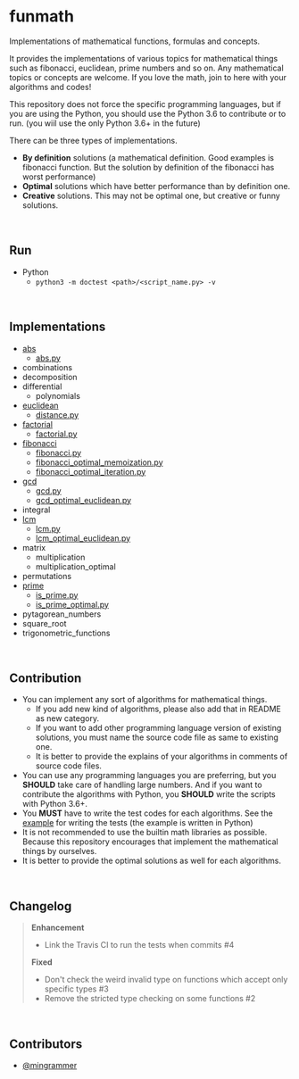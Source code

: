 # funmath
Implementations of mathematical functions, formulas and concepts.

It provides the implementations of various topics for mathematical things such as fibonacci, euclidean, prime numbers and so on. Any mathematical topics or concepts are welcome. If you love the math, join to here with your algorithms and codes!

This repository does not force the specific programming languages, but if you are using the Python, you should use the Python 3.6 to contribute or to run. (you wiil use the only Python 3.6+ in the future)

There can be three types of implementations.

- **By definition** solutions (a mathematical definition. Good examples is fibonacci function. But the solution by definition of the fibonacci has worst performance)
- **Optimal** solutions which have better performance than by definition one.
- **Creative** solutions. This may not be optimal one, but creative or funny solutions.

<br>

## Run

* Python
  * `python3 -m doctest <path>/<script_name.py> -v`

<br>

## Implementations

* [abs](abs)
  * [abs.py](abs/abs.py)
* combinations
* decomposition
* differential
  * polynomials
* [euclidean](euclidean)
  * [distance.py](euclidean/distance.py)
* [factorial](factorial)
  * [factorial.py](factorial/factorial.py)
* [fibonacci](fibonacci)
  * [fibonacci.py](fibonacci/fibonacci.py)
  * [fibonacci_optimal_memoization.py](fibonacci/fibonacci_optimal_memoization.py)
  * [fibonacci_optimal_iteration.py](fibonacci/fibonacci_optimal_iteration.py)
* [gcd](gcd)
  * [gcd.py](gcd/gcd.py)
  * [gcd_optimal_euclidean.py](gcd/gcd_optimal_euclidean.py)
* integral
* [lcm](lcm)
  * [lcm.py](lcm/lcm.py)
  * [lcm_optimal_euclidean.py](lcm/lcm_optimal_euclidean.py)
* matrix
  * multiplication
  * multiplication_optimal
* permutations
* [prime](prime)
  * [is_prime.py](prime/is_prime.py)
  * [is_prime_optimal.py](prime/is_prime_optimal.py)
* pytagorean_numbers
* square_root
* trigonometric_functions

<br>

## Contribution

* You can implement any sort of algorithms for mathematical things.
  * If you add new kind of algorithms, please also add that in README as new category.
  * If you want to add other programming language version of existing solutions, you must name the source code file as same to existing one.
  * It is better to provide the explains of your algorithms in comments of source code files.
* You can use any programming languages you are preferring, but you **SHOULD** take care of handling large numbers. And if you want to contribute the algorithms with Python, you **SHOULD** write the scripts with Python 3.6+.
* You **MUST** have to write the test codes for each algorithms. See the [example](fibonacci/fibonacci_optimal_memoization.py) for writing the tests (the example is written in Python)
* It is not recommended to use the builtin math libraries as possible. Because this repository encourages that implement the mathematical things by ourselves.
* It is better to provide the optimal solutions as well for each algorithms.

<br>

## Changelog
> **Enhancement**
> - Link the Travis CI to run the tests when commits #4
>
> **Fixed**
> - Don't check the weird invalid type on functions which accept only specific types #3
> - Remove the stricted type checking on some functions #2

<br>

## Contributors

- [@mingrammer](https://github.com/mingrammer)
